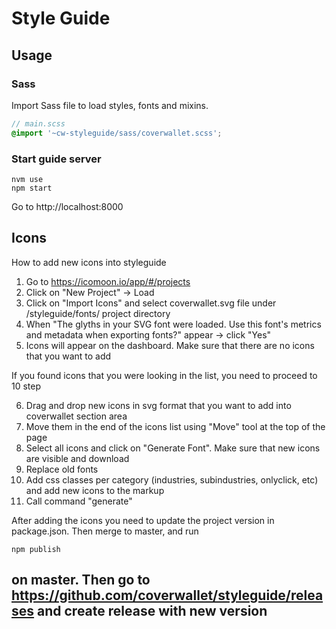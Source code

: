 # Style Guide

## Usage

### Sass

Import Sass file to load styles, fonts and mixins.

```scss
// main.scss
@import '~cw-styleguide/sass/coverwallet.scss';
```

### Start guide server

```
nvm use
npm start
```

Go to http://localhost:8000

## Icons

How to add new icons into styleguide

1. Go to https://icomoon.io/app/#/projects
2. Click on "New Project" -> Load
3. Click on "Import Icons" and select coverwallet.svg file under /styleguide/fonts/ project directory
4. When "The glyths in your SVG font were loaded. Use this font's metrics and metadata when exporting fonts?" appear -> click "Yes"
5. Icons will appear on the dashboard. Make sure that there are no icons that you want to add

If you found icons that you were looking in the list, you need to proceed to 10 step

6. Drag and drop new icons in svg format that you want to add into coverwallet section area
7. Move them in the end of the icons list using "Move" tool at the top of the page
8. Select all icons and click on "Generate Font". Make sure that new icons are visible and download
9. Replace old fonts
10. Add css classes per category (industries, subindustries, onlyclick, etc) and add new icons to the markup
11. Call command "generate"

After adding the icons you need to update the project version in package.json. Then merge to master, and run

```
npm publish
```

## on master. Then go to https://github.com/coverwallet/styleguide/releases and create release with new version

